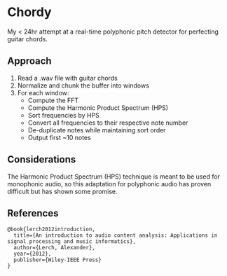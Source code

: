 # Chordy
My < 24hr attempt at a real-time polyphonic pitch detector for perfecting guitar chords.

## Approach
1. Read a .wav file with guitar chords
2. Normalize and chunk the buffer into windows
3. For each window:
    - Compute the FFT
    - Compute the Harmonic Product Spectrum (HPS)
    - Sort frequencies by HPS
    - Convert all frequencies to their respective note number
    - De-duplicate notes while maintaining sort order
    - Output first ~10 notes

## Considerations
The Harmonic Product Spectrum (HPS) technique is meant to be used for monophonic audio, so this adaptation for polyphonic audio has proven difficult but has shown some promise. 

## References
```
@book{lerch2012introduction,
  title={An introduction to audio content analysis: Applications in signal processing and music informatics},
  author={Lerch, Alexander},
  year={2012},
  publisher={Wiley-IEEE Press}
}
``````
